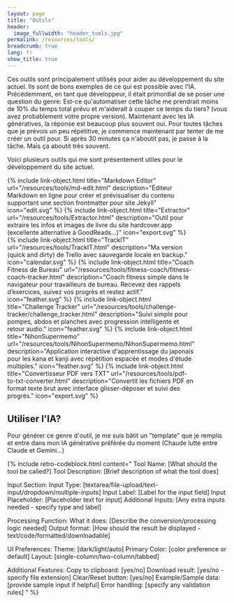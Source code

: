 ```yaml
---
layout: page
title: "Outils"
header:
  image_fullwidth: "header_tools.jpg"
permalink: /resources/tools/
breadcrumb: true
lang: fr
show_title: true
---
```


Ces outils sont principalement utilisés pour aider au développement du site actuel. Ils sont de bons exemples de ce qui est possible avec l'IA. Précédemment, en tant que développeur, il était primordial de se poser une question du genre: Est-ce qu'automatiser cette tâche me prendrait moins de 10% du temps total prévu et m'aiderait à couper ce temps du tiers? (vous avez probablement votre propre version).
Maintenant avec les IA génératives, la réponse est beaucoup plus souvent oui. Pour toutes tâches que je prévois un peu répétitive, je commence maintenant par tenter de me créer un outil pour. Si après 30 minutes ça n'aboutit pas, je passe à la tâche. Mais ça aboutit très souvent.

Voici plusieurs outils qui me sont présentement utiles pour le développement du site actuel.

<div class="tools-grid" style="display: grid; grid-template-columns: 1fr; gap: 1.5rem; margin-bottom: 2rem;">
  {% include link-object.html
    title="Markdown Editor"
    url="/resources/tools/md-edit.html"
    description="Éditeur Markdown en ligne pour créer et prévisualiser du contenu supportant une section frontmatter pour site Jekyll"
    icon="edit.svg"
  %}
  {% include link-object.html
    title="Extractor"
    url="/resources/tools/Extractor.html"
    description="Outil pour extraire les infos et images de livre du site hardcover.app (excellente alternative à GoodReads...)"
    icon="export.svg"
  %}
  {% include link-object.html
    title="TrackIT"
    url="/resources/tools/TrackIT.html"
    description="Ma version (quick and dirty) de Trello avec sauvegarde locale en backup."
    icon="calendar.svg"
  %}
  {% include link-object.html
    title="Coach Fitness de Bureau"
    url="/resources/tools/fitness-coach/fitness-coach-tracker.html"
    description="Coach fitness simple dans le navigateur pour travailleurs de bureau. Recevez des rappels d’exercices, suivez vos progrès et restez actif."
    icon="feather.svg"
  %}
  {% include link-object.html
    title="Challenge Tracker"
    url="/resources/tools/challenge-tracker/challenge_tracker.html"
    description="Suivi simple pour pompes, abdos et planches avec progression intelligente et retour audio."
    icon="feather.svg"
  %}
  {% include link-object.html
    title="NihonSupermemo"
    url="/resources/tools/NihonSupermemo/NihonSupermemo.html"
    description="Application interactive d'apprentissage du japonais pour les kana et kanji avec répétition espacée et modes d'étude multiples."
    icon="feather.svg"
  %}
  {% include link-object.html
    title="Convertisseur PDF vers TXT"
    url="/resources/tools/pdf-to-txt-converter.html"
    description="Convertit les fichiers PDF en format texte brut avec interface glisser-déposer et suivi des progrès."
    icon="export.svg"
  %}
</div>
<style>
@media (min-width: 700px) {
  .tools-grid {
    grid-template-columns: 1fr 1fr !important;
  }
}
</style>

## Utiliser l'IA?

Pour générer ce genre d'outil, je me suis bâtit un "template" que je remplis et entre dans mon IA générative préférée du moment (Chaude lutte entre Claude et Gemini...)

{% include retro-codeblock.html content="
Tool Name: [What should the tool be called?]
Tool Description: [Brief description of what the tool does]

Input Section:
Input Type: [textarea/file-upload/text-input/dropdown/multiple-inputs]
Input Label: [Label for the input field]
Input Placeholder: [Placeholder text for input]
Additional Inputs: [Any extra inputs needed - specify type and label]

Processing Function:
What it does: [Describe the conversion/processing logic needed]
Output format: [How should the result be displayed - text/code/formatted/downloadable]

UI Preferences:
Theme: [dark/light/auto]
Primary Color: [color preference or default]
Layout: [single-column/two-column/tabbed]

Additional Features:
Copy to clipboard: [yes/no]
Download result: [yes/no - specify file extension]
Clear/Reset button: [yes/no]
Example/Sample data: [provide sample input if helpful]
Error handling: [specify any validation rules]
" %}
